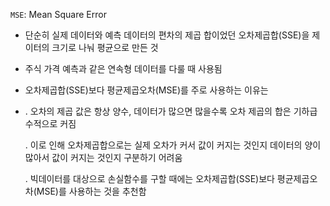 `MSE`: Mean Square Error
 - 단순히 실제 데이터와 예측 데이터의 편차의 제곱 합이었던 오차제곱합(SSE)을 제이터의 크기로 나눠 평균으로 만든 것
 - 주식 가격 예측과 같은 연속형 데이터를 다룰 때 사용됨
 - 오차제곱합(SSE)보다 평균제곱오차(MSE)를 주로 사용하는 이유는
 - 
    . 오차의 제곱 값은 항상 양수, 데이터가 많으면 많을수록 오차 제곱의 합은 기하급수적으로 커짐
    
    . 이로 인해 오차제곱합으로는 실제 오차가 커서 값이 커지는 것인지 데이터의 양이 많아서 값이 커지는 것인지 구분하기 어려움
    
    . 빅데이터를 대상으로 손실함수를 구할 때에는 오차제곱합(SSE)보다 평균제곱오차(MSE)를 사용하는 것을 추천함

